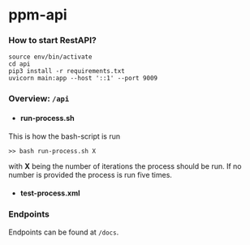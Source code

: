 # ppm-api

### How to start RestAPI?
```
source env/bin/activate
cd api
pip3 install -r requirements.txt
uvicorn main:app --host '::1' --port 9009
```

### Overview: ``/api``
- #### run-process.sh
This is how the bash-script is run
```
>> bash run-process.sh X
```
with **X** being the number of iterations the process should be run. If no number is provided the process is run five times.
- #### test-process.xml

### Endpoints
Endpoints can be found at ```/docs```.